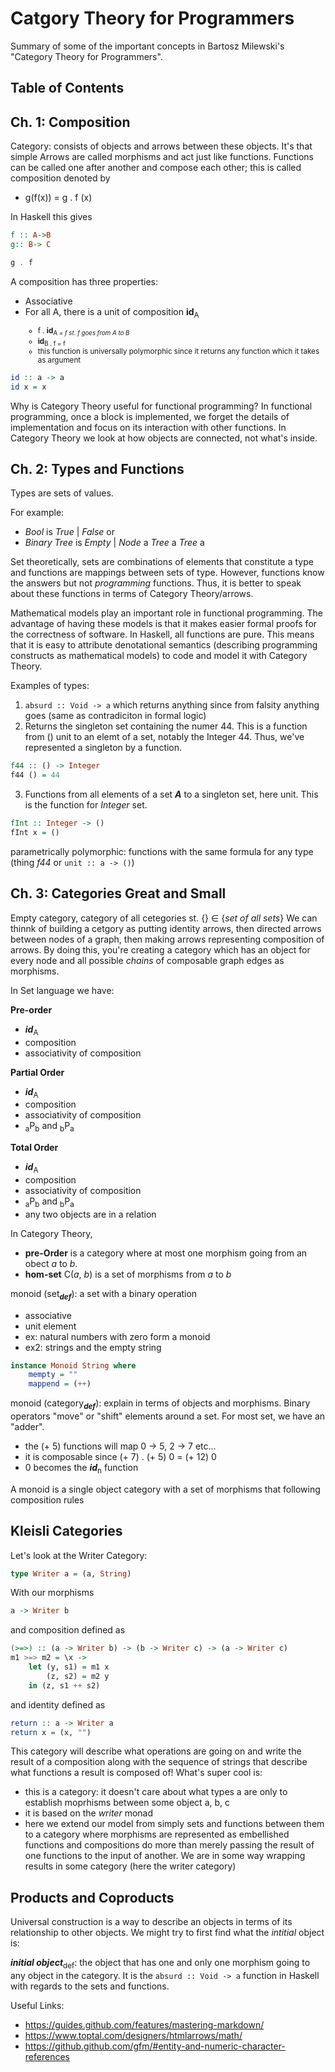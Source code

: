# Catgory Theory for Programmers
Summary of some of the important concepts in Bartosz Milewski's "Category Theory for Programmers".

## Table of Contents

## Ch. 1: Composition
Category: consists of objects and arrows between these objects. It's that simple
Arrows are called morphisms and act just like functions. Functions can be called one after another and compose each other; this is called composition denoted by
* g(f(x)) = g . f (x)

In Haskell this gives
```haskell
f :: A->B
g:: B-> C

g . f
```
A composition has three properties:
* Associative
* For all A, there is a unit of composition **id**<sub>A
  * f . **id**<sub>A = *f* *st. f goes from A to B*
  * **id**<sub>B . f = f
  * this function is universally polymorphic since it returns any function which it takes as argument
 
 ```haskell
 id :: a -> a
 id x = x
 ``` 
Why is Category Theory useful for functional programming? In functional programming, once a block is implemented, we forget the details of implementation and focus on its interaction with other functions. In Category Theory we look at how objects are connected, not what's inside.

## Ch. 2: Types and Functions
Types are sets of values. 

For example: 
* *Bool* is *True* | *False* or 
* *Binary Tree* is *Empty* | *Node* a *Tree* a *Tree* a

Set theoretically, sets are combinations of elements that constitute a type and functions are mappings between sets of type. However, functions know the answers but not *programming*  functions. Thus, it is better to speak about these functions in terms of Category Theory/arrows.

Mathematical models play an important role in functional programming. The advantage of having these models is that it makes easier formal proofs for the correctness of software. In Haskell, all functions are pure. This means that it is easy to attribute denotational semantics (describing programming constructs as mathematical models) to code and model it with Category Theory.

Examples of types:
1. ```absurd :: Void -> a``` which returns anything since from falsity anything goes (same as contradiciton in formal logic)
2. Returns the singleton set containing the numer 44. This is a function from () unit to an elemt of a set, notably the Integer 44. Thus, we've represented a singleton by a function.
```haskell 
f44 :: () -> Integer
f44 () = 44
```
3. Functions from all elements of a set ***A*** to a singleton set, here unit. This is the function for *Integer* set.
```haskell
fInt :: Integer -> ()
fInt x = ()
```

parametrically polymorphic: functions with the same formula for any type (thing *f44* or ```unit :: a -> ()```)

## Ch. 3: Categories Great and Small
Empty category, category of all cetegories st. {} &#8712; {*set of all sets*}
We can thinnk of building a cetgory as putting identity arrows, then directed arrows between nodes of a graph, then making arrows representing composition of arrows. By doing this, you're creating a category which has an object for every node and all possible *chains* of composable graph edges as morphisms.

In Set language we have:

**Pre-order**
* ***id***<sub>A
* composition
* associativity of composition

**Partial Order**
* ***id***<sub>A
* composition
* associativity of composition
* <sub>a</sub>P<sub>b</sub> and <sub>b</sub>P<sub>a</sub> 

**Total Order**
* ***id***<sub>A
* composition
* associativity of composition
* <sub>a</sub>P<sub>b</sub> and <sub>b</sub>P<sub>a</sub> 
* any two objects are in a relation

In Category Theory, 

* **pre-Order** is a category where at most one morphism going from an obect *a* to *b*.
* **hom-set** C(*a*, *b*) is a set of morphisms from *a* to *b*

monoid (set<sub>***def***</sub>): a set with a binary operation
* associative
* unit element
 * ex: natural numbers with zero form a monoid
 * ex2: strings and the empty string
```haskell
instance Monoid String where
    mempty = ""
    mappend = (++)
```
monoid (category<sub>***def***</sub>): explain in terms of objects and morphisms. Binary operators "move" or "shift" elements around a set. For most set, we have an "adder".
* the (+ 5) functions will map 0 -> 5, 2 -> 7 etc...
* it is composable since (+ 7) . (+ 5) 0 = (+ 12) 0
* 0 becomes the ***id***<sub>n</sub> function

A monoid is a single object category with a set of morphisms that following composition rules

## Kleisli Categories
Let's look at the Writer Category:
```haskell
type Writer a = (a, String)
```
With our morphisms 
```haskell
a -> Writer b
```
and composition defined as
```haskell
(>=>) :: (a -> Writer b) -> (b -> Writer c) -> (a -> Writer c)
m1 >=> m2 = \x ->
    let (y, s1) = m1 x
        (z, s2) = m2 y
    in (z, s1 ++ s2)
```
and identity defined as
```haskell
return :: a -> Writer a
return x = (x, "")
```
This category will describe what operations are going on and write the result of a composition along with the sequence of strings that describe what functions a result is composed of! What's super cool is:
* this is a category: it doesn't care about what types  a are only to establish moprhisms between some object a, b, c
* it is based on the *writer* monad
* here we extend our model from simply sets and functions between them to a category where morphisms are represented as embellished functions and compositions do more than merely passing the result of one functions to the input of another. We are in some way wrapping results in some category (here the writer category)

## Products and Coproducts
Universal construction is a way to describe an objects in terms of its relationship to other objects. We might try to first find what the *intitial* object is:

***initial object***<sub>def</sub>: the object that has one and only one morphism going to any object in the category. It is the ```absurd :: Void -> a``` function in Haskell with regards to the sets and functions.

Useful Links:
* https://guides.github.com/features/mastering-markdown/
* https://www.toptal.com/designers/htmlarrows/math/
* https://github.github.com/gfm/#entity-and-numeric-character-references
